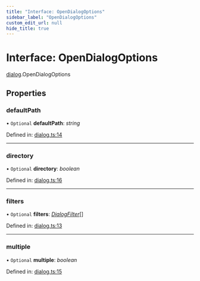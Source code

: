 ```yaml
---
title: "Interface: OpenDialogOptions"
sidebar_label: "OpenDialogOptions"
custom_edit_url: null
hide_title: true
---
```


# Interface: OpenDialogOptions

[dialog](../modules/dialog.md).OpenDialogOptions

## Properties

### defaultPath

• `Optional` **defaultPath**: *string*

Defined in: [dialog.ts:14](https://github.com/tauri-apps/tauri/blob/850a99a5/tooling/api/src/dialog.ts#L14)

___

### directory

• `Optional` **directory**: *boolean*

Defined in: [dialog.ts:16](https://github.com/tauri-apps/tauri/blob/850a99a5/tooling/api/src/dialog.ts#L16)

___

### filters

• `Optional` **filters**: [*DialogFilter*](dialog.dialogfilter.md)[]

Defined in: [dialog.ts:13](https://github.com/tauri-apps/tauri/blob/850a99a5/tooling/api/src/dialog.ts#L13)

___

### multiple

• `Optional` **multiple**: *boolean*

Defined in: [dialog.ts:15](https://github.com/tauri-apps/tauri/blob/850a99a5/tooling/api/src/dialog.ts#L15)
